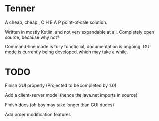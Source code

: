 # Tenner

A cheap, cheap , C H E A P point-of-sale solution.

Written in mostly Kotlin, and not very expandable at all.
Completely open source, because why not?

Command-line mode is fully functional, documentation is ongoing.
GUI mode is currently being developed, which may take a while.

# TODO

Finish GUI properly (Projected to be completed by 1.0)

Add a client-server model (hence the java.net imports in source)

Finish docs (oh boy may take longer than GUI dudes)

Add order modification features